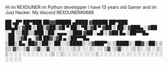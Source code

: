 Hi im REXOUNER im Python developper 
I have 13 years old 
Gamer
and im Just Hacker.
My discord REXOUNER#0688





██ ▄█▀ ██▀███   ██▓▓█████   ▄████ ▓█████  ██▀███  
 ██▄█▒ ▓██ ▒ ██▒▓██▒▓█   ▀  ██▒ ▀█▒▓█   ▀ ▓██ ▒ ██▒
▓███▄░ ▓██ ░▄█ ▒▒██▒▒███   ▒██░▄▄▄░▒███   ▓██ ░▄█ ▒
▓██ █▄ ▒██▀▀█▄  ░██░▒▓█  ▄ ░▓█  ██▓▒▓█  ▄ ▒██▀▀█▄  
▒██▒ █▄░██▓ ▒██▒░██░░▒████▒░▒▓███▀▒░▒████▒░██▓ ▒██▒
▒ ▒▒ ▓▒░ ▒▓ ░▒▓░░▓  ░░ ▒░ ░ ░▒   ▒ ░░ ▒░ ░░ ▒▓ ░▒▓░
░ ░▒ ▒░  ░▒ ░ ▒░ ▒ ░ ░ ░  ░  ░   ░  ░ ░  ░  ░▒ ░ ▒░
░ ░░ ░   ░░   ░  ▒ ░   ░   ░ ░   ░    ░     ░░   ░ 
░  ░      ░      ░     ░  ░      ░    ░  ░   ░     
                                                   
